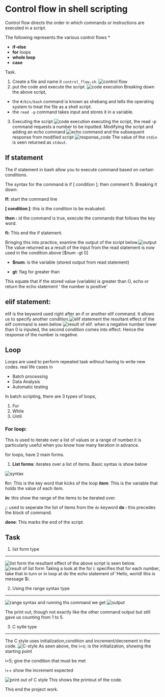 # Control flow in shell scripting

Control flow directs the order in which commands or instructions are executed in a script.

The following represents the various control flows
*
- ****if-else****
- ****for**** loops
- ****whole loop**** 
- ****case****

Task.

1. Create a file and name it `control_flow.sh`. ![control flow](./img/1.file_creeation.png)
2. put the code and execute the script. ![code execution](./img/1.c.png)
Breaking down the above script, 
- the `#/bin/bash` command is known as shebang and tells the operating system to treat the file as a shell script.
- the `read -p` command takes input and stores it in a variable.
3. Executing the script ![code execution](./img/1.3.png)
executing the script, the read -p command requests a number to be inputted. Modifying the script and adding an echo command ![echo command](./img/1.4.png) and the subsequent response from modified script ![response_code](./img/1.4.1.png) The value of the `stdin` is seen returned as `stdout`.

## If statement
The if statement in bash allow you to execute command based on certain conditions.

The syntax for the command is 
if [ condition ]; then
    comment
fi.
 Breaking it down:

 **If:** start the command line

 **[ condition ]**: this is the condition to be evaluated.

 **then :** id the command is true, execute the commands that follows the key word.

 **fi:** This end the if statement.

Bringing this into practice, examine the output of the script below.![output](./img/1.6.png)
The value returned as a result of the input from the read statement is now used in the condition above
[$num -gt 0] 
- **$num**: is the variable (stored output from read statement)

- **gt**: flag for greater than

This equate that if the stored value (variable) is greater than O,  echo or return the echo statement '
the number is positive'

## elif statement: 
elif is the keyword used right after an if or another elif command. It allows us to specify another condition.![elif statement](./img/1.7.png) 
the resultant effect of the elif command is seen below
![result of elif](./img/1.8.png).
when a negative number lower than 0 is inputed, the second condition comes into effect. Hence the response of the number is negative.

## Loop
Loops are used to perform repeated task without having to write new codes. real life cases in 

- Batch processing
- Data Analysis
- Automatic testing 

In batch scripting, there are 3 types of loops,

1. For
2. While
3. Until

### For loop: 
This is used to iterate over a list of values or a range of number.it is particularly useful when you know how many iteration in advance.

for loops, have 2 main forms.

1. **List forms**: iterates over a list of items. Basic syntax is show below

![syntax](./img/1.9.png)

**f**or: This is the key word that kicks of the loop
**item**: This is the variable that holds the value of each item.

**in**: this show the range of the items to be iterated over.

**;**: used to seperate the list of items from the `do` keyword
**do :** this precedes the block of command.

**done**: This marks the end of the script.

Task
--
1. list form type
-----


![list form](./img/1.9.1.png) the resultant effect of the above script is seen below.
![result of list form](./img/1.10.png)
Taking a look at the 
for i: specifies that for each number, take that  in turn or in loop at do the echo statement of 'Hello, world! this is message $i.


2. Using the range syntax type

----

![range syntax](./img/1.11.png) and running ths command we get ![output](./img/1.11.1.png)

The print out, though not exactly like the other command output but still gave us counting from 1 to 5.

3. C sytle type
---
The C style uses initialization,condition and increment/decrement in the code. ![C-style](./img/1.12.png)
As seen above, the 
i=o; is the initialization, showing the starting point

i<5; give the condition that must be met

i++ show the increment expected

![print out of C style](./img/1.13.png)
This shows the printout of the code.

This end the project work.




